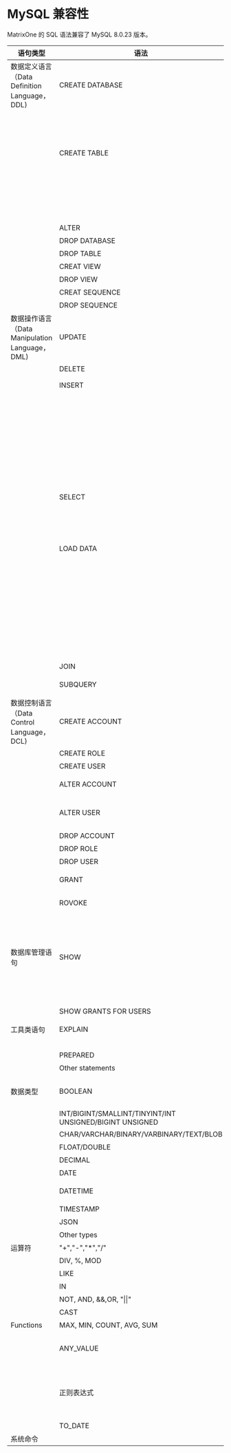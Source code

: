 # **MySQL 兼容性**

MatrixOne 的 SQL 语法兼容了 MySQL 8.0.23 版本。

|  语句类型   | 语法 |  兼容性  |
|  ----  | ----  |  ----  |
| 数据定义语言（Data Definition Language，DDL)  | CREATE DATABASE | 不支持中文命名的表名 |
|   |   | 支持部分拉丁语  |
|   |   | `CHARSET`，`COLLATE`，`ENCRYPTION` 目前可以使用但无法生效 |
|   | CREATE TABLE  | 暂不支持表的分区|
|   |   | 不支持 `Create table .. as` 语句 |
|   |   | 不支持列级约束 |
|   |   | 暂不支持 `KEY(column)` 语法|
| | | 支持 `AUTO_INCREMENT` ，但暂不支持自定义起始值 |
|   | ALTER | 仅部分支持 `ALTER TABLE` |
|   | DROP DATABASE | 同 MySQL |
|   | DROP TABLE | 同 MySQL|
||CREAT VIEW|不支持 with check option 子句|
||DROP VIEW|同 MySQL|
||CREAT SEQUENCE|同 MySQL|
||DROP SEQUENCE|同 MySQL|
| 数据操作语言（Data Manipulation Language，DML)  |UPDATE|同 MySQL|
||DELETE|同 MySQL|
|| INSERT | 暂不支持 `LOW_PRIORITY`，`DELAYED`，`HIGH_PRIORITY`   |
|   |   | 暂不支持使用 `INSERT INTO VALUES` 函数或表达式|
|   |   | 支持批量插入，最多支持 160,000 行 |
|   |   | 暂不支持 `DELAYED`  |
|   |   | 不分支持拉丁文命名  |
|   |   | 当前的 SQL 模式同 MySQL 中的 `only_full_group_by`模式 |
|   | SELECT | 在 `GROUP BY` 中不支持表别名 |
|   |   | 部分支持 Distinct  |
|   |   | 暂不支持 `SELECT...FOR UPDATE` 从句  |
|   |   | 部分支持 `INTO OUTFILE` |
|   | LOAD DATA | 支持导入 csv 和 jsonline 文件  |
|   |   | 包括符 enclosed 应该为""  |
|   |   | 字段分隔符 `FILEDS TERMINATED BY` 应该为 "," 或 "|
|   |   | 行分隔符 `LINES TERMINATED BY` 应该为 "\n" |
|   |   | 支持 `SET`，但仅支持 `SET columns_name=nullif(expr1,expr2)` |
|   |   | 不支持本地关键词 |
|   |   | 不支持 `ESCAPED BY` |
| | JOIN | 同 MySQL  |
| | SUBQUERY | 暂不支持 `Non-scalar` 子查询，但可以作为过滤条件使用 |
| 数据控制语言（Data Control Language，DCL)  |CREATE ACCOUNT| MatrixOne 创建集群租户，语法同 MySQL，租户资源隔离逻辑与 MySQL 有差异|
||CREATE ROLE| 同 MySQL|
||CREATE USER|同 MySQL|
||ALTER ACCOUNT|语法同 MySQL，当前仅支持修改密码与暂停恢复租户操作|
||ALTER USER|同 MySQL，当前仅支持租户管理员或系统管理员修改用户密码，且一次只能修改一个用户的密码|
||DROP ACCOUNT|同 MySQL|
||DROP ROLE|同 MySQL|
||DROP USER|同 MySQL|
||GRANT|语法同 MySQL，授权逻辑与 MySQL 有差异|
||ROVOKE|语法同 MySQL，回收权限逻辑与 MySQL 有差异|
| 数据库管理语句  | SHOW | 部分支持，当前支持 `SHOW ACCOUNTS`、`SHOW DATABASES`、`SHOW CREATE TABLE`、`SHOW CREATE VIEW`、`SHOW TABLES`、`SHOW INDEX`、`SHOW COLLATION`、`SHOW COLUMNS`、`SHOW FUNCTION STATUS`、`SHOW GRANT`、`SHOW ROLES`、`SHOW SEQUENCE`、`SHOW VARIABLES`、`SHOW NODE LIST` |
||SHOW GRANTS FOR USERS| 目前只能看到直接授权的角色所具有的权限，继承角色的权限不能显示|
| 工具类语句 | EXPLAIN | 分析的结果与 MySQL 有所不同 |
|||不支持 JSON 类型的输出|
|   | PREPARED | 支持 `PREPARE`、`EXCUTE`、`DEALLOCATE` |
|   | Other statements | 暂不支持  |
| 数据类型 | BOOLEAN | 与 MySQL 的布尔值类型 int 不同，MatrixOne 的布尔值是一个新的类型，它的值只能是 true 或 false。|
|   | INT/BIGINT/SMALLINT/TINYINT/INT UNSIGNED/BIGINT UNSIGNED | 同 MySQL  |
|   | CHAR/VARCHAR/BINARY/VARBINARY/TEXT/BLOB | 同 MySQL  |
|   | FLOAT/DOUBLE | 与 MySQL 的精度有所不同  |
| | DECIMAL | 最大精度为 38 位。|
|   | DATE | 只支持 `YYYY-MM-DD` 与 `YYYYMMDD` 形式  |
|   | DATETIME | 只支持 `YYYY-MM-DD hh:mi:ssssss` 与 `YYYYMMDD hh:mi:ssssss` 形式  |
| | TIMESTAMP | 同 MySQL |
| | JSON | 同 MySQL |
|   | Other types | 暂不支持  |
| 运算符  | "+","-","*","/" | 同 MySQL  |
|   | DIV, %, MOD | 同 MySQL |
|   | LIKE | 同 MySQL |
|   | IN | 只支持常数列表 |
|   | NOT, AND, &&,OR, "\|\|" | 同 MySQL  |
|   | CAST | 支持不同转换规则。 |
| Functions | MAX, MIN, COUNT, AVG, SUM | 同 MySQL |
|  | ANY_VALUE | `ANY_VALUE` 是 MatrixOne 中的一个聚合函数。不能在 `GROUP` 或过滤条件中使用。 |
||正则表达式 | 即`REGEXP_INSTR()`，`REGEXP_LIKE()`，`REGEXP_REPLACE()`，`REGEXP_SUBSTR()`	暂不支持第三个参数|
||TO_DATE|对于日期的入参仅支持常量|
|系统命令|
